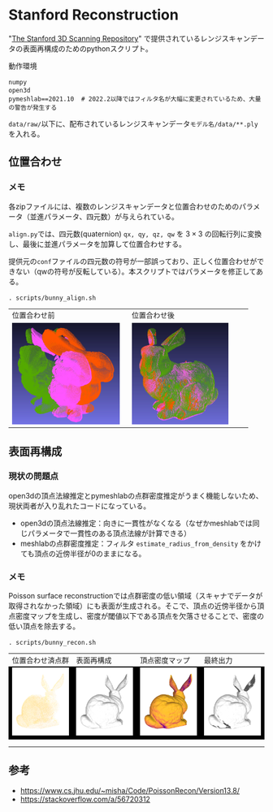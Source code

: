 # Stanford Reconstruction

"[The Stanford 3D Scanning Repository](http://graphics.stanford.edu/data/3Dscanrep/)" で提供されているレンジスキャンデータの表面再構成のためのpythonスクリプト。

動作環境
```
numpy
open3d
pymeshlab==2021.10  # 2022.2以降ではフィルタ名が大幅に変更されているため、大量の警告が発生する
```

`data/raw/`以下に、配布されているレンジスキャンデータ`モデル名/data/**.ply`を入れる。

## 位置合わせ

### メモ
各zipファイルには、複数のレンジスキャンデータと位置合わせのためのパラメータ（並進パラメータ、四元数）が与えられている。

`align.py`では、四元数(quaternion) `qx, qy, qz, qw` を
$3 \times 3$
の回転行列に変換し、最後に並進パラメータを加算して位置合わせする。

提供元の`conf`ファイルの四元数の符号が一部誤っており、正しく位置合わせができない（qwの符号が反転している）。本スクリプトではパラメータを修正してある。
```
. scripts/bunny_align.sh
```

<table>
  <tr>
    <td width="48%">位置合わせ前</td>
    <td width="48%">位置合わせ後</td>
  </tr>
  <tr>
    <td width="48%"><img src="fig/before-reg.png" height="200"></td>
    <td width="48%"><img src="fig/after-reg.png" height="200"></td>
  </tr>
</table>

## 表面再構成
### 現状の問題点
open3dの頂点法線推定とpymeshlabの点群密度推定がうまく機能しないため、現状両者が入り乱れたコードになっている。
- open3dの頂点法線推定：向きに一貫性がなくなる（なぜかmeshlabでは同じパラメータで一貫性のある頂点法線が計算できる）
- meshlabの点群密度推定：フィルタ `estimate_radius_from_density` をかけても頂点の近傍半径が0のままになる。

### メモ

Poisson surface reconstructionでは点群密度の低い領域（スキャナでデータが取得されなかった領域）にも表面が生成される。そこで、頂点の近傍半径から頂点密度マップを生成し、密度が閾値以下である頂点を欠落させることで、密度の低い頂点を除去する。
 

```
. scripts/bunny_recon.sh
```

<table>
  <tr>
    <td width="24%">位置合わせ済点群</td>
    <td width="24%">表面再構成</td>
    <td width="24%">頂点密度マップ</td>
    <td width="24%">最終出力</td>
  </tr>
  <tr bgcolor=black>
    <td width="24%"><img src="fig/merge.png" width="100%"></td>
    <td width="24%"><img src="fig/recon.png" width="100%"></td>
    <td width="24%"><img src="fig/density.png" width="100%"></td>
    <td width="24%"><img src="fig/final.png" width="100%"></td>
  </tr>
</table>

___

## 参考

- https://www.cs.jhu.edu/~misha/Code/PoissonRecon/Version13.8/
- https://stackoverflow.com/a/56720312
